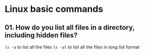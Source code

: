 # Linux basic commands

## 01. How do you list all files in a directory, including hidden files?
`ls -a` to list all the files
`ls -al` to list all the files in long list format
